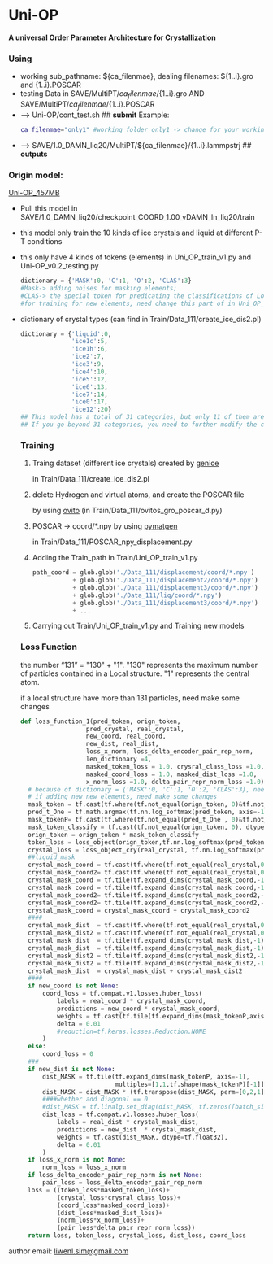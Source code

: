 # Uni-OP
**A universal Order Parameter Architecture for Crystallization**

 ### **Using**   
 - working sub_pathname: ${ca_filenmae}, dealing filenames: ${1..i}.gro and {1..i}.POSCAR
 - testing Data in SAVE/MultiPT/${ca_filenmae}/${1..i}.gro  AND  SAVE/MultiPT/${ca_filenmae}/${1..i}.POSCAR
 - --> Uni-OP/cont_test.sh ## **submit** Example:
   ```bash
   ca_filenmae="only1" #working folder only1 -> change for your working folder
   ```
 - --> SAVE/1.0_DAMN_liq20/MultiPT/${ca_filenmae}/{1..i}.lammpstrj ## **outputs**


 ### **Origin model:**
 [Uni-OP_457MB](https://www.dropbox.com/scl/fo/yvcfi23nokcg7u2j37aa0/AMkAqWznc35bRIxMIcHv88c?rlkey=a1isd575voytueqmw0vfttctw&st=94yb40tf&dl=0)
 - Pull this model in SAVE/1.0_DAMN_liq20/checkpoint_COORD_1.00_vDAMN_ln_liq20/train
 - this model only train the 10 kinds of ice crystals and liquid at different P-T conditions
 - this only have 4 kinds of tokens (elements)
   in Uni_OP_train_v1.py and Uni-OP_v0.2_testing.py
   ```python
   dictionary = {'MASK':0, 'C':1, 'O':2, 'CLAS':3}
   #Mask-> adding noises for masking elements;
   #CLAS-> the special token for predicating the classifications of Local structures
   #for training for new elements, need change this part of in Uni_OP_train_v1.py and Uni-OP_v0.2_testing.py
   ```
- dictionary of crystal types (can find in Train/Data_111/create_ice_dis2.pl)
  ```python
  dictionary = {'liquid':0,
                'ice1c':5,
                'ice1h':6,
                'ice2':7,
                'ice3':9,
                'ice4':10,
                'ice5':12,
                'ice6':13,
                'ice7':14,
                'ice0':17,
                'ice12':20}
  ## This model has a total of 31 categories, but only 11 of them are trained and can be supplemented.
  ## If you go beyond 31 categories, you need to further modify the code.
  ```

  ### **Training**
  1. Traing dataset (different ice crystals) created by [genice](https://github.com/vitroid/GenIce)

     in Train/Data_111/create_ice_dis2.pl
     
  2. delete Hydrogen and virtual atoms, and create the POSCAR file

     by using [ovito](https://www.ovito.org/docs/current/python/) (in Train/Data_111/ovitos_gro_poscar_d.py)
     
  3. POSCAR -> coord/*.npy by using [pymatgen](https://pymatgen.org/)
 
     in Train/Data_111/POSCAR_npy_displacement.py

  4. Adding the Train_path in Train/Uni_OP_train_v1.py
     ```python
     path_coord = glob.glob('./Data_111/displacement/coord/*.npy')
                + glob.glob('./Data_111/displacement2/coord/*.npy')
                + glob.glob('./Data_111/displacement3/coord/*.npy')
                + glob.glob('./Data_111/liq/coord/*.npy')
                + glob.glob('./Data_111/displacement3/coord/*.npy')
                + ...
     ```
  5. Carrying out Train/Uni_OP_train_v1.py and Training new models
  ### **Loss Function**
  the number “131” = "130" + "1". "130" represents the maximum number of particles contained in a Local structure. "1" represents the central atom.

  if a local structure have more than 131 particles, need make some changes
  ```python
  def loss_function_1(pred_token, orign_token, 
                    pred_crystal, real_crystal, 
                    new_coord, real_coord, 
                    new_dist, real_dist, 
                    loss_x_norm, loss_delta_encoder_pair_rep_norm, 
                    len_dictionary =4,
                    masked_token_loss = 1.0, crysral_class_loss =1.0,
                    masked_coord_loss = 1.0, masked_dist_loss =1.0,
                    x_norm_loss =1.0, delta_pair_repr_norm_loss =1.0):
    # because of dictionary = {'MASK':0, 'C':1, 'O':2, 'CLAS':3}, need neglect MASK and CLAS tokens.
    # if adding new new elements, need make some changes
    mask_token = tf.cast(tf.where(tf.not_equal(orign_token, 0)&tf.not_equal(orign_token,3),1,0), dtype=tf.int32) #####   3->classify need change in different object
    pred_t_One = tf.math.argmax(tf.nn.log_softmax(pred_token, axis=-1),-1)
    mask_tokenP= tf.cast(tf.where(tf.not_equal(pred_t_One , 0)&tf.not_equal(pred_t_One ,3),1,0), dtype=tf.int32) #####   3->classify need change in different object
    mask_token_classify = tf.cast(tf.not_equal(orign_token, 0), dtype=tf.int32)
    orign_token = orign_token * mask_token_classify
    token_loss = loss_object(orign_token,tf.nn.log_softmax(pred_token,axis=-1))
    crystal_loss = loss_object_cry(real_crystal, tf.nn.log_softmax(pred_crystal,axis=-1))
    ##liquid_mask
    crystal_mask_coord = tf.cast(tf.where(tf.not_equal(real_crystal,0),1,0),tf.float32) 
    crystal_mask_coord2= tf.cast(tf.where(tf.not_equal(real_crystal,0),0,1),tf.float32) *0.000001 ## 0.0000001
    crystal_mask_coord = tf.tile(tf.expand_dims(crystal_mask_coord,-1),multiples=[1,131])  ###check
    crystal_mask_coord = tf.tile(tf.expand_dims(crystal_mask_coord,-1),multiples=[1,1,3])  ###check
    crystal_mask_coord2= tf.tile(tf.expand_dims(crystal_mask_coord2,-1),multiples=[1,131])  ###check
    crystal_mask_coord2= tf.tile(tf.expand_dims(crystal_mask_coord2,-1),multiples=[1,1,3])  ###check
    crystal_mask_coord = crystal_mask_coord + crystal_mask_coord2
    ####
    crystal_mask_dist  = tf.cast(tf.where(tf.not_equal(real_crystal,0),1,0),tf.float32) 
    crystal_mask_dist2 = tf.cast(tf.where(tf.not_equal(real_crystal,0),0,1),tf.float32) *0.000001 ## 0.0000001
    crystal_mask_dist  = tf.tile(tf.expand_dims(crystal_mask_dist,-1),multiples=[1,131]) ###check
    crystal_mask_dist  = tf.tile(tf.expand_dims(crystal_mask_dist,-1),multiples=[1,1,131]) ###check
    crystal_mask_dist2 = tf.tile(tf.expand_dims(crystal_mask_dist2,-1),multiples=[1,131]) ###check
    crystal_mask_dist2 = tf.tile(tf.expand_dims(crystal_mask_dist2,-1),multiples=[1,1,131]) ###check
    crystal_mask_dist  = crystal_mask_dist + crystal_mask_dist2
    ####
    if new_coord is not None:
        coord_loss = tf.compat.v1.losses.huber_loss(
            labels = real_coord * crystal_mask_coord,
            predictions = new_coord * crystal_mask_coord,
            weights = tf.cast(tf.tile(tf.expand_dims(mask_tokenP,axis = -1), multiples=[1,1,3]), dtype=tf.float32),
            delta = 0.01
            #reduction=tf.keras.losses.Reduction.NONE
        )
    else:
        coord_loss = 0
    ###
    if new_dist is not None:
        dist_MASK = tf.tile(tf.expand_dims(mask_tokenP, axis=-1),
                            multiples=[1,1,tf.shape(mask_tokenP)[-1]])
        dist_MASK = dist_MASK * (tf.transpose(dist_MASK, perm=[0,2,1]))
        ####whether add diagonal == 0
        #dist_MASK = tf.linalg.set_diag(dist_MASK, tf.zeros([batch_size, 5], dtype=tf.float32))
        dist_loss = tf.compat.v1.losses.huber_loss(
            labels = real_dist * crystal_mask_dist,
            predictions = new_dist  * crystal_mask_dist,
            weights = tf.cast(dist_MASK, dtype=tf.float32),
            delta = 0.01
        )
    if loss_x_norm is not None:
        norm_loss = loss_x_norm
    if loss_delta_encoder_pair_rep_norm is not None:
        pair_loss = loss_delta_encoder_pair_rep_norm
    loss = ((token_loss*masked_token_loss)+
            (crystal_loss*crysral_class_loss)+
            (coord_loss*masked_coord_loss)+
            (dist_loss*masked_dist_loss)+
            (norm_loss*x_norm_loss)+
            (pair_loss*delta_pair_repr_norm_loss))
    return loss, token_loss, crystal_loss, dist_loss, coord_loss
  ```

author email: liwenl.sim@gmail.com

